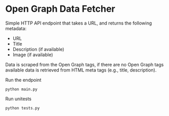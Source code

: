 # Open Graph Data Fetcher

Simple HTTP API endpoint that takes a URL, and returns the following metadata:
<ul>
<li>URL</li>
<li>Title</li>
<li>Description (if available)</li>
<li>Image (if available)</li>
</ul>


Data is scraped from the Open Graph tags, if there are no Open Graph tags available data is retrieved from HTML meta tags (e.g., title, description).


Run the endpoint

```
python main.py 
```

Run unitests
```
python tests.py 
```